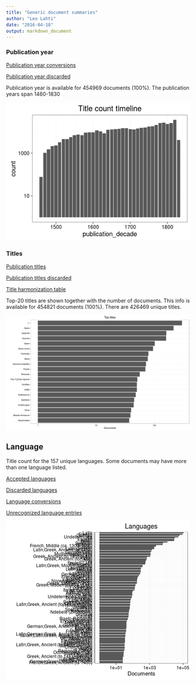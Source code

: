 ```yaml
---
title: "Generic document summaries"
author: "Leo Lahti"
date: "2016-04-18"
output: markdown_document
---
```



### Publication year

[Publication year conversions](output.tables/publication_year_conversion.csv)

[Publication year discarded](output.tables/publication_year_discarded.csv)

Publication year is available for 454969 documents (100%). The publication years span 1460-1830

![plot of chunk summarypublicationyear](figure/summarypublicationyear-1.png)


### Titles

[Publication titles](output.tables/title_accepted.csv)

[Publication titles discarded](output.tables/title_discarded.csv)

[Title harmonization table](output.tables/title_conversion_nontrivial.csv)

Top-20 titles are shown together with the number of documents. This info is available for 454821 documents (100%). There are 426469 unique titles.

![plot of chunk summarytitle](figure/summarytitle-1.png)

## Language


Title count for the 157 unique languages. Some documents may have more than one language listed.

[Accepted languages](output.tables/language_accepted.csv)

[Discarded languages](output.tables/language_discarded.csv)

[Language conversions](output.tables/language_conversion_nontrivial.csv)  

[Unrecognized language entries](output.tables/language_unidentified.csv)  

![plot of chunk summarylang](figure/summarylang-1.png)

